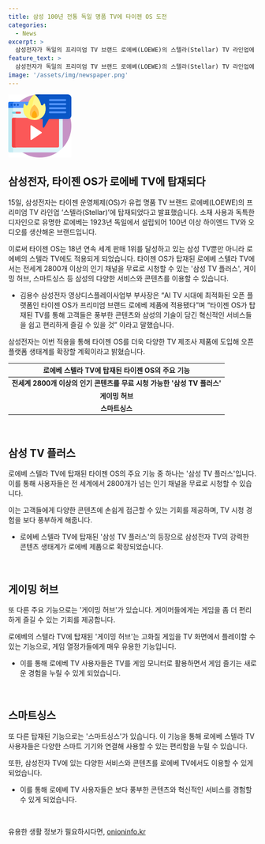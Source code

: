 ```yaml
---
title: 삼성 100년 전통 독일 명품 TV에 타이젠 OS 도전
categories:
  - News
excerpt: >
  삼성전자가 독일의 프리미엄 TV 브랜드 로에베(LOEWE)의 스텔라(Stellar) TV 라인업에 타이젠 운영체제(OS)를 탑재한다고 발표했다. 로에베는 100년 넘는 역사를 가진 하이엔드 TV와 오디오 브랜드로, 삼성의 타이젠 OS를 채택하여 삼성 TV의 다양한 서비스와 콘텐츠를 경험할 수 있을 것으로 기대된다. 또한, 삼성전자는 타이젠 OS를 더 많은 TV 제조사 제품에 도입해 오픈 플랫폼 생태계를 확장할 계획이라고 전했다.
feature_text: >
  삼성전자가 독일의 프리미엄 TV 브랜드 로에베(LOEWE)의 스텔라(Stellar) TV 라인업에 타이젠 운영체제(OS)를 탑재한다고 발표했다. 로에베는 100년 넘는 역사를 가진 하이엔드 TV와 오디오 브랜드로, 삼성의 타이젠 OS를 채택하여 삼성 TV의 다양한 서비스와 콘텐츠를 경험할 수 있을 것으로 기대된다. 또한, 삼성전자는 타이젠 OS를 더 많은 TV 제조사 제품에 도입해 오픈 플랫폼 생태계를 확장할 계획이라고 전했다.
image: '/assets/img/newspaper.png'
---
```


<p><img src="/assets/img/news.png" alt="rentncar 속보" /></p>

<h2 data-ke-size="size26">삼성전자, 타이젠 OS가 로에베 TV에 탑재되다</h2>

<p data-ke-size="size16">15일, 삼성전자는 타이젠 운영체제(OS)가 유럽 명품 TV 브랜드 로에베(LOEWE)의 프리미엄 TV 라인업 ‘스텔라(Stellar)’에 탑재되었다고 발표했습니다. 소재 사용과 독특한 디자인으로 유명한 로에베는 1923년 독일에서 설립되어 100년 이상 하이엔드 TV와 오디오를 생산해온 브랜드입니다.</p>

<p data-ke-size="size16">이로써 타이젠 OS는 18년 연속 세계 판매 1위를 달성하고 있는 삼성 TV뿐만 아니라 로에베의 스텔라 TV에도 적용되게 되었습니다. 타이젠 OS가 탑재된 로에베 스텔라 TV에서는 전세계 2800개 이상의 인기 채널을 무료로 시청할 수 있는 '삼성 TV 플러스', 게이밍 허브, 스마트싱스 등 삼성의 다양한 서비스와 콘텐츠를 이용할 수 있습니다.</p>

<ul>
<li>김용수 삼성전자 영상디스플레이사업부 부사장은 “AI TV 시대에 최적화된 오픈 플랫폼인 타이젠 OS가 프리미엄 브랜드 로에베 제품에 적용됐다”며 “타이젠 OS가 탑재된 TV를 통해 고객들은 풍부한 콘텐츠와 삼성의 기술이 담긴 혁신적인 서비스들을 쉽고 편리하게 즐길 수 있을 것” 이라고 말했습니다.</li>
</ul>

<p data-ke-size="size16">삼성전자는 이번 적용을 통해 타이젠 OS를 더욱 다양한 TV 제조사 제품에 도입해 오픈 플랫폼 생태계를 확장할 계획이라고 밝혔습니다.</p>

<table>
<thead>
<tr>
<th style="text-align: center;">로에베 스텔라 TV에 탑재된 타이젠 OS의 주요 기능</th>
</tr>
</thead>
<tbody>
<tr>
<td style="text-align: center; height: 17px;"><b>전세계 2800개 이상의 인기 콘텐츠를 무료 시청 가능한 '삼성 TV 플러스'</b></td>
</tr>
<tr>
<td style="text-align: center; height: 17px;"><b>게이밍 허브</b></td>
</tr>
<tr>
<td style="text-align: center; height: 17px;"><b>스마트싱스</b></td>
</tr>
</tbody>
</table>

<p data-ke-size="size16">&nbsp;</p>

<h2 data-ke-size="size26">삼성 TV 플러스</h2>

<p data-ke-size="size16">로에베 스텔라 TV에 탑재된 타이젠 OS의 주요 기능 중 하나는 '삼성 TV 플러스'입니다. 이를 통해 사용자들은 전 세계에서 2800개가 넘는 인기 채널을 무료로 시청할 수 있습니다.</p>

<p data-ke-size="size16">이는 고객들에게 다양한 콘텐츠에 손쉽게 접근할 수 있는 기회를 제공하며, TV 시청 경험을 보다 풍부하게 해줍니다.</p>

<ul>
<li>로에베 스텔라 TV에 탑재된 '삼성 TV 플러스'의 등장으로 삼성전자 TV의 강력한 콘텐츠 생태계가 로에베 제품으로 확장되었습니다.</li>
</ul>

<p data-ke-size="size16">&nbsp;</p>

<h2 data-ke-size="size26">게이밍 허브</h2>

<p data-ke-size="size16">또 다른 주요 기능으로는 '게이밍 허브'가 있습니다. 게이머들에게는 게임을 좀 더 편리하게 즐길 수 있는 기회를 제공합니다.</p>

<p data-ke-size="size16">로에베의 스텔라 TV에 탑재된 '게이밍 허브'는 고화질 게임을 TV 화면에서 플레이할 수 있는 기능으로, 게임 열정가들에게 매우 유용한 기능입니다.</p>

<ul>
<li>이를 통해 로에베 TV 사용자들은 TV를 게임 모니터로 활용하면서 게임 즐기는 새로운 경험을 누릴 수 있게 되었습니다.</li>
</ul>

<p data-ke-size="size16">&nbsp;</p>

<h2 data-ke-size="size26">스마트싱스</h2>

<p data-ke-size="size16">또 다른 탑재된 기능으로는 '스마트싱스'가 있습니다. 이 기능을 통해 로에베 스텔라 TV 사용자들은 다양한 스마트 기기와 연결해 사용할 수 있는 편리함을 누릴 수 있습니다.</p>

<p data-ke-size="size16">또한, 삼성전자 TV에 있는 다양한 서비스와 콘텐츠를 로에베 TV에서도 이용할 수 있게 되었습니다.</p>

<ul>
<li>이를 통해 로에베 TV 사용자들은 보다 풍부한 콘텐츠와 혁신적인 서비스를 경험할 수 있게 되었습니다.</li>
</ul>

<p data-ke-size="size16">&nbsp;</p>
유용한 생활 정보가 필요하시다면, <a href="https://onioninfo.kr" rel="dofollow">onioninfo.kr</a>


